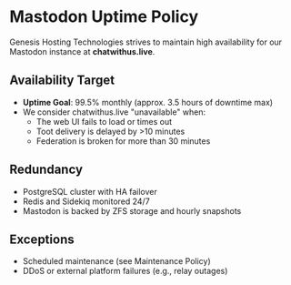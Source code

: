 # Mastodon Uptime Policy

Genesis Hosting Technologies strives to maintain high availability for our Mastodon instance at **chatwithus.live**.

## Availability Target

- **Uptime Goal**: 99.5% monthly (approx. 3.5 hours of downtime max)
- We consider chatwithus.live "unavailable" when:
  - The web UI fails to load or times out
  - Toot delivery is delayed by >10 minutes
  - Federation is broken for more than 30 minutes

## Redundancy

- PostgreSQL cluster with HA failover
- Redis and Sidekiq monitored 24/7
- Mastodon is backed by ZFS storage and hourly snapshots

## Exceptions

- Scheduled maintenance (see Maintenance Policy)
- DDoS or external platform failures (e.g., relay outages)
